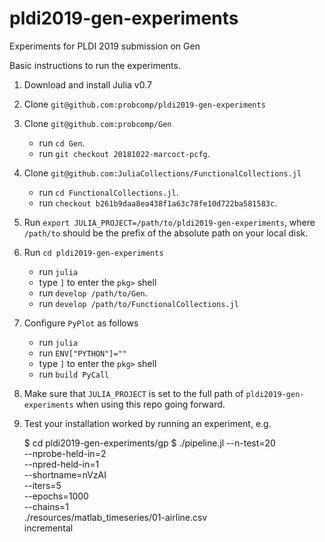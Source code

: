 # pldi2019-gen-experiments
Experiments for PLDI 2019 submission on Gen

Basic instructions to run the experiments.

1. Download and install Julia v0.7

2. Clone `git@github.com:probcomp/pldi2019-gen-experiments`

3. Clone `git@github.com:probcomp/Gen`
    - run `cd Gen`.
    - run `git checkout 20181022-marcoct-pcfg`.

4. Clone `git@github.com:JuliaCollections/FunctionalCollections.jl`
    - run `cd FunctionalCollections.jl`.
    - run `checkout b261b9daa8ea438f1a63c78fe10d722ba581583c`.

5. Run `export JULIA_PROJECT=/path/to/pldi2019-gen-experiments`, where
    `/path/to` should be the prefix of the absolute path on your local disk.

6. Run `cd pldi2019-gen-experiments`
    - run `julia`
    - type `]` to enter the `pkg>` shell
    - run `develop /path/to/Gen`.
    - run `develop /path/to/FunctionalCollections.jl`

7. Configure `PyPlot` as follows
     - run `julia`
     - run `ENV["PYTHON"]=""`
     - type `]` to enter the `pkg>` shell
     - run `build PyCall`

8. Make sure that `JULIA_PROJECT` is set to the full path of
    `pldi2019-gen-experiments` when using this repo going forward.

9. Test your installation worked by running an experiment, e.g.

    $ cd pldi2019-gen-experiments/gp
    $ ./pipeline.jl --n-test=20 \
        --nprobe-held-in=2 \
        --npred-held-in=1 \
        --shortname=nVzAI \
        --iters=5 \
        --epochs=1000 \
        --chains=1 \
        ./resources/matlab_timeseries/01-airline.csv \
        incremental
